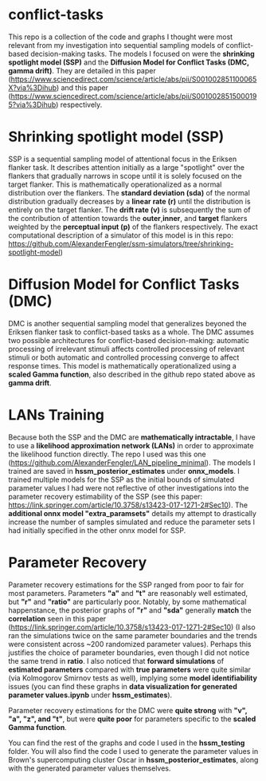 # conflict-tasks

This repo is a collection of the code and graphs I thought were most relevant from my investigation into sequential sampling models of conflict-based decision-making tasks. The models I focused on were the **shrinking spotlight model (SSP)** and the **Diffusion Model for Conflict Tasks (DMC, gamma drift)**. They are detailed in this paper (https://www.sciencedirect.com/science/article/abs/pii/S001002851100065X?via%3Dihub) and this paper (https://www.sciencedirect.com/science/article/abs/pii/S0010028515000195?via%3Dihub) respectively. 

# Shrinking spotlight model (SSP) 
SSP is a sequential sampling model of attentional focus in the Eriksen flanker task. It describes attention initially as a large "spotlight" over the flankers that gradually narrows in scope until it is solely focused on the target flanker. This is mathematically operationalized as a normal distribution over the flankers. The **standard deviation (sda)** of the normal distribution gradually decreases by a **linear rate (r)** until the distribution is entirely on the target flanker. The **drift rate (v)** is subsequently the sum of the contribution of attention towards the **outer**,**inner**, and **target** flankers weighted by the **perceptual input (p)** of the flankers respectively. The exact computational description of a simulator of this model is in this repo: https://github.com/AlexanderFengler/ssm-simulators/tree/shrinking-spotlight-model) 

# Diffusion Model for Conflict Tasks (DMC) 

DMC is another sequential sampling model that generalizes beyoned the Eriksen flanker task to conflict-based tasks as a whole. The DMC assumes two possible architectures for conflict-based decision-making: automatic processing of irrelevant stimuli affects controlled processing of relevant stimuli or both automatic and controlled processing converge to affect response times. This model is mathematically operationalized using a **scaled Gamma function**, also described in the github repo stated above as **gamma drift**. 

# LANs Training 
Because both the SSP and the DMC are **mathematically intractable**, I have to use a **likelihood approximation network (LANs)** in order to approximate the likelihood function directly. The repo I used was this one (https://github.com/AlexanderFengler/LAN_pipeline_minimal). The models I trained are saved in **hssm_posterior_estimates** under **onnx_models**. I trained multiple models for the SSP as the initial bounds of simulated parameter values I had were not reflective of other investigations into the parameter recovery estimability of the SSP (see this paper: https://link.springer.com/article/10.3758/s13423-017-1271-2#Sec10). The **additional onnx model "extra_paramsets"** details my attempt to drastically increase the number of samples simulated and reduce the parameter sets I had initially specified in the other onnx model for SSP. 

# Parameter Recovery 
Parameter recovery estimations for the SSP ranged from poor to fair for most parameters. Parameters **"a"** and **"t"** are reasonably well estimated, but **"r"** and **"ratio"** are particularly poor. Notably, by some mathematical happenstance, the posterior graphs of **"r"** and **"sda"** generally **match** the **correlation** seen in this paper (https://link.springer.com/article/10.3758/s13423-017-1271-2#Sec10) (I also ran the simulations twice on the same parameter boundaries and the trends were consistent across ~200 randomized parameter values). Perhaps this justifies the choice of parameter boundaries, even though I did not notice the same trend in **ratio**. I also noticed that **forward simulations** of **estimated parameters** compared with **true parameters** were quite similar (via Kolmogorov Smirnov tests as well), implying some **model identifiability** issues (you can find these graphs in **data visualization for generated parameter values.ipynb** under **hssm_estimates**). 

Parameter recovery estimations for the DMC were **quite strong** with **"v", "a", "z", and "t"**, but were **quite poor** for parameters specific to the **scaled Gamma function**. 

You can find the rest of the graphs and code I used in the **hssm_testing** folder. You will also find the code I used to generate the parameter values in Brown's supercomputing cluster Oscar in **hssm_posterior_estimates**, along with the generated parameter values themselves. 


